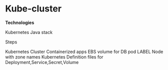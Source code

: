 # Kube-cluster

**Technologies**

Kubernetes
Java stack

Steps

Kubernetes Cluster
Containerized apps
EBS volume for DB pod
LABEL Node with zone names
Kubernetes Definition files for Deployment,Service,Secret,Volume
